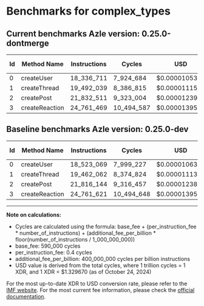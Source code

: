 # Benchmarks for complex_types

## Current benchmarks Azle version: 0.25.0-dontmerge

| Id  | Method Name    | Instructions | Cycles     | USD           | USD/Million Calls | Change                              |
| --- | -------------- | ------------ | ---------- | ------------- | ----------------- | ----------------------------------- |
| 0   | createUser     | 18_336_711   | 7_924_684  | $0.0000105372 | $10.53            | <font color="green">-186_358</font> |
| 1   | createThread   | 19_492_039   | 8_386_815  | $0.0000111517 | $11.15            | <font color="red">+29_977</font>    |
| 2   | createPost     | 21_832_511   | 9_323_004  | $0.0000123965 | $12.39            | <font color="red">+16_367</font>    |
| 3   | createReaction | 24_761_469   | 10_494_587 | $0.0000139543 | $13.95            | <font color="green">-152</font>     |

## Baseline benchmarks Azle version: 0.25.0-dev

| Id  | Method Name    | Instructions | Cycles     | USD           | USD/Million Calls |
| --- | -------------- | ------------ | ---------- | ------------- | ----------------- |
| 0   | createUser     | 18_523_069   | 7_999_227  | $0.0000106363 | $10.63            |
| 1   | createThread   | 19_462_062   | 8_374_824  | $0.0000111358 | $11.13            |
| 2   | createPost     | 21_816_144   | 9_316_457  | $0.0000123878 | $12.38            |
| 3   | createReaction | 24_761_621   | 10_494_648 | $0.0000139544 | $13.95            |

---

**Note on calculations:**

- Cycles are calculated using the formula: base_fee + (per_instruction_fee \* number_of_instructions) + (additional_fee_per_billion \* floor(number_of_instructions / 1_000_000_000))
- base_fee: 590_000 cycles
- per_instruction_fee: 0.4 cycles
- additional_fee_per_billion: 400_000_000 cycles per billion instructions
- USD value is derived from the total cycles, where 1 trillion cycles = 1 XDR, and 1 XDR = $1.329670 (as of October 24, 2024)

For the most up-to-date XDR to USD conversion rate, please refer to the [IMF website](https://www.imf.org/external/np/fin/data/rms_sdrv.aspx).
For the most current fee information, please check the [official documentation](https://internetcomputer.org/docs/current/developer-docs/gas-cost#execution).
